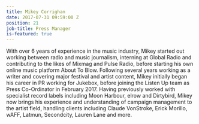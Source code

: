 ```yaml
---
title: Mikey Corrighan
date: 2017-07-31 09:59:00 Z
position: 21
job-title: Press Manager
is-featured: true
---
```


With over 6 years of experience in the music industry, Mikey started out working between radio and music journalism, interning at Global Radio and contributing to the likes of Mixmag and Pulse Radio, before starting his own online music platform About To Blow. Following several years working as a writer and covering major festival and artist content, Mikey initially began his career in PR working for Jukebox, before joining the Listen Up team as Press Co-Ordinator in February 2017. Having previously worked with specialist record labels including Moon Harbour, elrow and Dirtybird, Mikey now brings his experience and understanding of campaign management to the artist field, handling clients including Claude VonStroke, Erick Morillo, wAFF, Latmun, Secondcity, Lauren Lane and more.